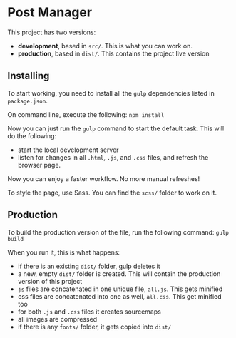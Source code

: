 # Post Manager
This project has two versions:
* **development**, based in `src/`. This is what you can work on.
* **production**, based in `dist/`. This contains the project live version


## Installing
To start working, you need to install all the `gulp` dependencies listed in `package.json`.

On command line, execute the following:
`npm install`

Now you can just run the `gulp` command to start the default task. This will do the following:
* start the local development server
* listen for changes in all `.html`, `.js`, and `.css` files, and refresh the browser page.

Now you can enjoy a faster workflow. No more manual refreshes! 

To style the page, use Sass. You can find the `scss/` folder to work on it.


## Production
To build the production version of the file, run the following command:
`gulp build`

When you run it, this is what happens:
* if there is an existing `dist/` folder, gulp deletes it
* a new, empty `dist/` folder is created. This will contain the production version of this project
* `js` files are concatenated in one unique file, `all.js`. This gets minified
* css files are concatenated into one as well, `all.css`. This get minified too
* for both `.js` and `.css` files it creates sourcemaps 
* all images are compressed
* if there is any `fonts/` folder, it gets copied into `dist/`
